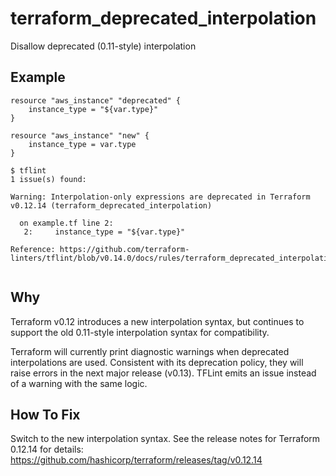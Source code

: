 # terraform_deprecated_interpolation

Disallow deprecated (0.11-style) interpolation

## Example

```hcl
resource "aws_instance" "deprecated" {
    instance_type = "${var.type}"
}

resource "aws_instance" "new" {
    instance_type = var.type
}
```

```
$ tflint
1 issue(s) found:

Warning: Interpolation-only expressions are deprecated in Terraform v0.12.14 (terraform_deprecated_interpolation)

  on example.tf line 2:
   2:     instance_type = "${var.type}"

Reference: https://github.com/terraform-linters/tflint/blob/v0.14.0/docs/rules/terraform_deprecated_interpolation.md
 
```

## Why

Terraform v0.12 introduces a new interpolation syntax, but continues to support the old 0.11-style interpolation syntax for compatibility.

Terraform will currently print diagnostic warnings when deprecated interpolations are used. Consistent with its deprecation policy, they will raise errors in the next major release (v0.13). TFLint emits an issue instead of a warning with the same logic.

## How To Fix

Switch to the new interpolation syntax. See the release notes for Terraform 0.12.14 for details: https://github.com/hashicorp/terraform/releases/tag/v0.12.14